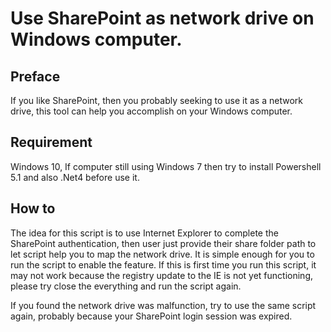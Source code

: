 # Use SharePoint as network drive on Windows computer.


## Preface
If you like SharePoint, then you probably seeking to use it as a network drive, this tool can help you accomplish on your Windows computer. 

## Requirement
Windows 10, If computer still using Windows 7 then try to install Powershell 5.1  and also .Net4 before use it.

## How to
The idea for this script is to use Internet Explorer to complete the SharePoint authentication, then user just provide their share folder path to let script help you to map the network drive. It is simple enough for you to run the script to enable the feature. If this is first time you run this script, it may not work because the registry update to the IE is not yet functioning, please try close the everything and run the script again.

If you found the network drive was malfunction, try to use the same script again, probably because your SharePoint login session was expired.
